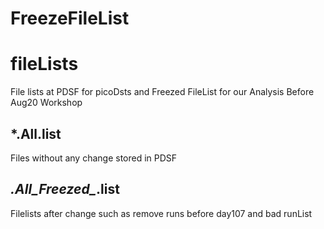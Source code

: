 # FreezeFileList

# fileLists
File lists at PDSF for picoDsts and Freezed FileList for our Analysis Before Aug20 Workshop

## *.All.list
  Files without any change stored in PDSF
  
## *.All_Freezed_*.list
  Filelists after change such as remove runs before day107 and bad runList
